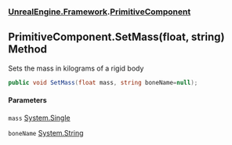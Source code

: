 ### [UnrealEngine.Framework](UnrealEngine_Framework.md 'UnrealEngine.Framework').[PrimitiveComponent](PrimitiveComponent.md 'UnrealEngine.Framework.PrimitiveComponent')
## PrimitiveComponent.SetMass(float, string) Method
Sets the mass in kilograms of a rigid body  
```csharp
public void SetMass(float mass, string boneName=null);
```
#### Parameters
<a name='UnrealEngine_Framework_PrimitiveComponent_SetMass(float_string)_mass'></a>
`mass` [System.Single](https://docs.microsoft.com/en-us/dotnet/api/System.Single 'System.Single')  
  
<a name='UnrealEngine_Framework_PrimitiveComponent_SetMass(float_string)_boneName'></a>
`boneName` [System.String](https://docs.microsoft.com/en-us/dotnet/api/System.String 'System.String')  
  

